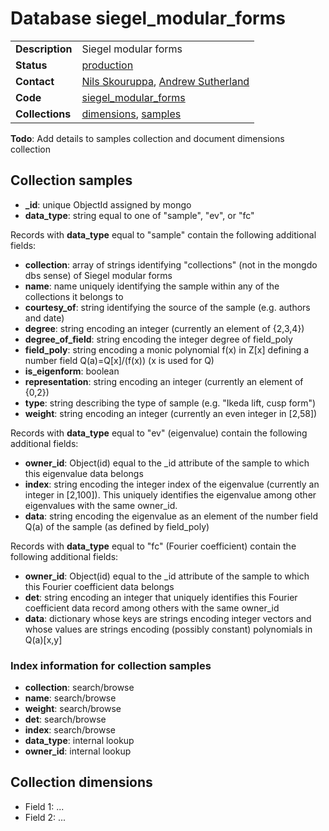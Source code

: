 # Database siegel_modular_forms

|||
|---|---|
|**Description**|Siegel modular forms|
|**Status**|[production](http://www.lmfdb.org/ModularForm/GSp/Q/)|
|**Contact**|[Nils Skouruppa](https://github.com/nilsskoruppa), [Andrew Sutherland](https://github.com/AnddrewVSutherland)|
|**Code**|[siegel_modular_forms](https://github.com/LMFDB/lmfdb/tree/master/lmfdb/siegel_modular_forms)|
|**Collections**|[dimensions](http://www.lmfdb.org/api/siegel_modular_forms/dimensions), [samples](http://www.lmfdb.org/api/siegel_modular_forms/samples)| 
**Todo**: Add details to samples collection and document dimensions collection

## Collection samples
* **_id**: unique ObjectId assigned by mongo
* **data_type**: string equal to one of "sample", "ev", or "fc"

Records with **data_type** equal to "sample" contain the following additional fields:
* **collection**: array of strings identifying "collections" (not in the mongdo dbs sense) of Siegel modular forms
* **name**: name uniquely identifying the sample within any of the collections it belongs to
* **courtesy_of**: string identifying the source of the sample (e.g. authors and date)
* **degree**: string encoding an integer (currently an element of {2,3,4})
* **degree_of_field**: string encoding the integer degree of field_poly
* **field_poly**: string encoding a monic polynomial f(x) in Z[x] defining a number field Q(a)=Q[x]/(f(x)) (x is used for Q)
* **is_eigenform**: boolean
* **representation**: string encoding an integer (currently an element of {0,2})
* **type**: string describing the type of sample (e.g. "Ikeda lift, cusp form")
* **weight**: string encoding an integer (currently an even integer in [2,58])

Records with **data_type** equal to "ev" (eigenvalue) contain the following additional fields:
* **owner_id**: Object(id) equal to the _id attribute of the sample to which this eigenvalue data belongs
* **index**: string encoding the integer index of the eigenvalue (currently an integer in [2,100]).  This uniquely identifies the eigenvalue among other eigenvalues with the same owner_id.
* **data**: string encoding the eigenvalue as an element of the number field Q(a) of the sample (as defined by field_poly)

Records with **data_type** equal to "fc" (Fourier coefficient) contain the following additional fields:
* **owner_id**: Object(id) equal to the _id attribute of the sample to which this Fourier coefficient data belongs
* **det**: string encoding an integer that uniquely identifies this Fourier coefficient data record among others with the same owner_id
* **data**: dictionary whose keys are strings encoding integer vectors and whose values are strings encoding (possibly constant) polynomials in Q(a)[x,y]

### Index information for collection samples
* **collection**: search/browse
* **name**: search/browse
* **weight**: search/browse
* **det**: search/browse
* **index**: search/browse
* **data_type**: internal lookup
* **owner_id**: internal lookup

## Collection dimensions
* Field 1: ...
* Field 2: ...

